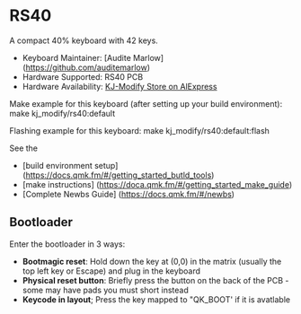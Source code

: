 # RS40
A compact 40% keyboard with 42 keys.

* Keyboard Maintainer: [Audite Marlow] (https://github.com/auditemarlow)
* Hardware Supported: RS40 PCB
* Hardware Availability: [KJ-Modify Store on AlExpress](https://www.aliexpress.us/item/3256803963501165.html)

Make example for this keyboard (after setting up your build environment):
  make kj_modify/rs40:default

Flashing example for this keyboard: 
  make kj_modify/rs40:default:flash

See the 
* [build environment setup]
    (https://docs.qmk.fm/#/getting_started_butld_tools)
* [make instructions]
    (https://doca.qmk.fm/#/getting_started_make_guide)
* [Complete Newbs Guide] 
    (https://docs.qmk.fm/#/newbs)

## Bootloader
Enter the bootloader in 3 ways:

* **Bootmagic reset**: Hold down the key at (0,0) in the matrix (usually the top left key or Escape) and plug in the keyboard
* **Physical reset button**: Briefly press the button on the back of the PCB - some may have pads you must short instead
* **Keycode in layout**; Press the key mapped to "QK_BOOT' if it is avatlable

